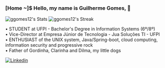 ### [Home ~]$ Hello, my name is Guilherme Gomes, 🤘

![ggomes12's Stats](https://github-readme-stats.vercel.app/api?username=ggomes12&theme=tokyonight&show_icons=true&hide_border=false&count_private=true)
![ggomes12's Streak](https://github-readme-streak-stats.herokuapp.com/?user=ggomes12&theme=tokyonight&hide_border=false)

• STUDENT at UFPI - Bachelor's Degree in Information Systems (6º/8º) <br/>
• Vice-Director at Empresa Júnior de Tecnologia - Jua Soluções TI - UFPI <br/>
• ENTHUSIAST of the UNIX system, Java/Spring-boot, cloud computing, information security and progressive rock <br/>
• Father of Gordinha, Clarinha and Dilma, my little dogs <br/>

[![Linkedin](https://img.shields.io/badge/LinkedIn-0077B5?style=for-the-badge&logo=linkedin&logoColor=white)](https://www.linkedin.com/in/guilherme-gomes-1570aa2a1/)
